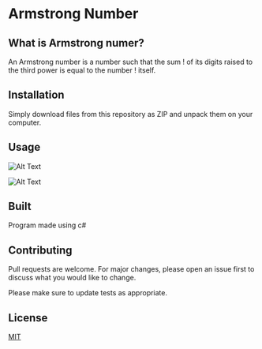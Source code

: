 # Armstrong Number

## What is Armstrong numer?

An Armstrong number is a number such that the sum ! of its digits raised to the third power is equal to the number ! itself.


## Installation

Simply download files from this repository as ZIP and unpack them on your computer. 

## Usage
![Alt Text](http://g.recordit.co/SEqvq8CoFs.gif)

![Alt Text](http://g.recordit.co/JGeTcsqnGN.gif)


## Built

Program made using c#

## Contributing
Pull requests are welcome. For major changes, please open an issue first to discuss what you would like to change.

Please make sure to update tests as appropriate.

## License
[MIT](https://choosealicense.com/licenses/mit/)
